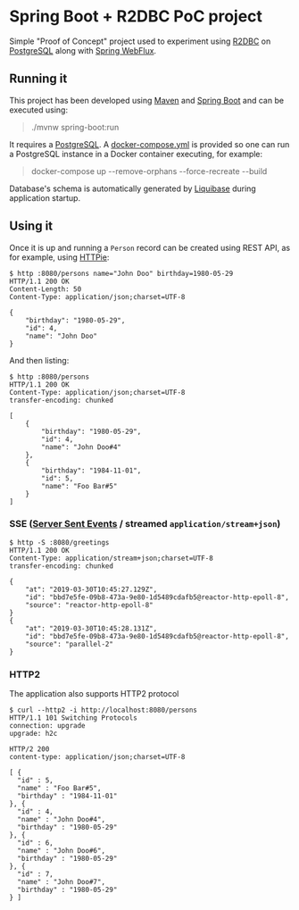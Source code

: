 # Spring Boot + R2DBC PoC project

Simple "Proof of Concept" project used to experiment using [R2DBC](https://r2dbc.io/) on [PostgreSQL](https://github.com/r2dbc/r2dbc-postgresql) along with [Spring WebFlux](https://docs.spring.io/spring/docs/5.1.5.RELEASE/spring-framework-reference/web-reactive.html).

## Running it

This project has been developed using [Maven](https://maven.apache.org/) and [Spring Boot](https://projects.spring.io/spring-boot/) and can be executed using:

 > ./mvnw spring-boot:run

It requires a [PostgreSQL](https://www.postgresql.org/). A [docker-compose.yml](docker-compose.yml) is provided so one can run a PostgreSQL instance in a Docker container executing, for example:

 > docker-compose up --remove-orphans --force-recreate --build

Database's schema is automatically generated by [Liquibase](https://www.liquibase.org/) during application startup.

## Using it

Once it is up and running a `Person` record can be created using REST API, as for example, using [HTTPie](https://httpie.org/):

    $ http :8080/persons name="John Doo" birthday=1980-05-29
    HTTP/1.1 200 OK
    Content-Length: 50
    Content-Type: application/json;charset=UTF-8
    
    {
        "birthday": "1980-05-29",
        "id": 4,
        "name": "John Doo"
    }

And then listing:

    $ http :8080/persons
    HTTP/1.1 200 OK
    Content-Type: application/json;charset=UTF-8
    transfer-encoding: chunked
    
    [
        {
            "birthday": "1980-05-29",
            "id": 4,
            "name": "John Doo#4"
        },
        {
            "birthday": "1984-11-01",
            "id": 5,
            "name": "Foo Bar#5"
        }
    ]

### SSE ([Server Sent Events](https://developer.mozilla.org/en-US/docs/Web/API/Server-sent_events) / streamed `application/stream+json`)


    $ http -S :8080/greetings
    HTTP/1.1 200 OK
    Content-Type: application/stream+json;charset=UTF-8
    transfer-encoding: chunked
    
    {
        "at": "2019-03-30T10:45:27.129Z", 
        "id": "bbd7e5fe-09b8-473a-9e80-1d5489cdafb5@reactor-http-epoll-8", 
        "source": "reactor-http-epoll-8"
    }
    {
        "at": "2019-03-30T10:45:28.131Z", 
        "id": "bbd7e5fe-09b8-473a-9e80-1d5489cdafb5@reactor-http-epoll-8", 
        "source": "parallel-2"
    }

### HTTP2 

The application also supports HTTP2 protocol

    $ curl --http2 -i http://localhost:8080/persons
    HTTP/1.1 101 Switching Protocols
    connection: upgrade
    upgrade: h2c
    
    HTTP/2 200 
    content-type: application/json;charset=UTF-8
    
    [ {
      "id" : 5,
      "name" : "Foo Bar#5",
      "birthday" : "1984-11-01"
    }, {
      "id" : 4,
      "name" : "John Doo#4",
      "birthday" : "1980-05-29"
    }, {
      "id" : 6,
      "name" : "John Doo#6",
      "birthday" : "1980-05-29"
    }, {
      "id" : 7,
      "name" : "John Doo#7",
      "birthday" : "1980-05-29"
    } ]